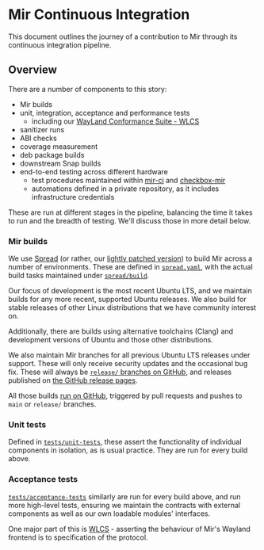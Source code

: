 # Mir Continuous Integration

This document outlines the journey of a contribution to Mir through its continuous integration
pipeline.

## Overview

There are a number of components to this story:
- Mir builds
- unit, integration, acceptance and performance tests
  - including our [WayLand Conformance Suite - WLCS](https://github.com/canonical/wlcs)
- sanitizer runs
- ABI checks
- coverage measurement
- deb package builds
- downstream Snap builds
- end-to-end testing across different hardware
  - test procedures maintained within [mir-ci](https://github.com/canonical/mir-ci)
    and [checkbox-mir](https://github.com/canonical/checkbox-mir)
  - automations defined in a private repository, as it includes infrastructure credentials

These are run at different stages in the pipeline, balancing the time it takes to run and the
breadth of testing. We'll discuss those in more detail below.

### Mir builds

We use [Spread](https://github.com/snapcore/spread) (or rather, our
[lightly patched version](https://snapcraft.io/spread-mir-ci)) to build Mir across a number of
environments. These are defined in
[`spread.yaml`](https://github.com/canonical/mir/blob/main/spread.yaml), with the actual build
tasks maintained under [`spread/build`](https://github.com/canonical/mir/tree/main/spread/build).

Our focus of development is the most recent Ubuntu LTS, and we maintain builds for any more recent,
supported Ubuntu releases. We also build for stable releases of other Linux distributions that
we have community interest on.

Additionally, there are builds using alternative toolchains (Clang) and development versions of
Ubuntu and those other distributions.

We also maintain Mir branches for all previous Ubuntu LTS releases under support. These will only
receive security updates and the occasional bug fix. These will always be
[`release/` branches on GitHub](https://github.com/canonical/mir/branches/all?query=release%2F),
and releases published on [the GitHub release pages](https://github.com/canonical/mir/releases).

All those builds [run on GitHub](https://github.com/canonical/mir/actions/workflows/spread.yml),
triggered by pull requests and pushes to `main` or `release/` branches.

### Unit tests

Defined in [`tests/unit-tests`](https://github.com/canonical/mir/tree/main/tests/unit-tests),
these assert the functionality of individual components in isolation, as is usual practice. They
are run for every build above.

### Acceptance tests

[`tests/acceptance-tests`](https://github.com/canonical/mir/tree/main/tests/acceptance-tests)
similarly are run for every build above, and run more high-level tests, ensuring we maintain the
contracts with external components as well as our own loadable modules' interfaces.

One major part of this is [WLCS](https://github.com/canonical/wlcs) - asserting the behaviour
of Mir's Wayland frontend is to specification of the protocol.
